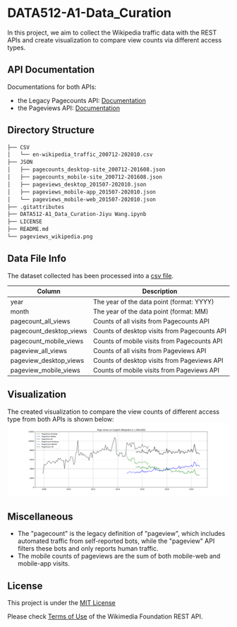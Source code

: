 # DATA512-A1-Data_Curation

In this project, we aim to collect the Wikipedia traffic data with the REST APIs and create visualization to compare view counts via different access types.

## API Documentation
Documentations for both APIs:
- the Legacy Pagecounts API: [Documentation](https://wikitech.wikimedia.org/wiki/Analytics/AQS/Legacy_Pagecounts)
- the Pageviews API: [Documentation](https://wikitech.wikimedia.org/wiki/Analytics/AQS/Pageviews)

## Directory Structure

```bash
├── CSV
│   └── en-wikipedia_traffic_200712-202010.csv
├── JSON
│   ├── pagecounts_desktop-site_200712-201608.json
│   ├── pagecounts_mobile-site_200712-201608.json
│   ├── pageviews_desktop_201507-202010.json
│   ├── pageviews_mobile-app_201507-202010.json
│   └── pageviews_mobile-web_201507-202010.json
├── .gitattributes
├── DATA512-A1_Data_Curation-Jiyu Wang.ipynb
├── LICENSE
├── README.md
└── pageviews_wikipedia.png
```
## Data File Info
The dataset collected has been processed into a [csv file](CSV/en-wikipedia_traffic_200712-202010.csv).

| Column | Description |
|---|---|
| year | The year of the data point (format: YYYY) |
| month | The year of the data point (format: MM) |
| pagecount_all_views | Counts of all visits from Pagecounts API |
| pagecount_desktop_views | Counts of desktop visits from Pagecounts API |
| pagecount_mobile_views | Counts of mobile visits from Pagecounts API |
| pageview_all_views | Counts of all visits from Pageviews API |
| pageview_desktop_views | Counts of desktop visits from Pageviews API |
| pageview_mobile_views | Counts of mobile visits from Pageviews API |

## Visualization
The created visualization to compare the view counts of different access type from both APIs is shown below:
![view_counts](pageviews_wikipedia.png)

## Miscellaneous
- The "pagecount" is the legacy definition of "pageview", which includes automated traffic from self-reported bots, while the "pageview" API filters these bots and only reports human traffic.
- The mobile counts of pageviews are the sum of both mobile-web and mobile-app visits.

## License
This project is under the [MIT License](LICENSE)

Please check [Terms of Use](https://www.mediawiki.org/wiki/REST_API#Terms_and_conditions) of the Wikimedia Foundation REST API.

